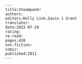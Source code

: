 
    ---
    title:Steampunk!
    authors:
    editors:Kelly Link,Gavin J Grant
    translator:
    date:2022-07-29
    rating:
    re-read:
    pages:420
    non-fiction:
    comic:
    published:2011
    ---

    